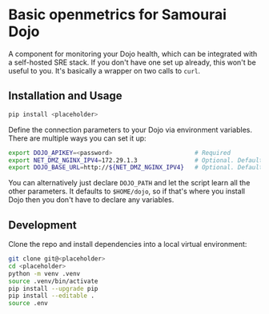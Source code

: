 # Basic openmetrics for Samourai Dojo

A component for monitoring your Dojo health, which can be integrated with a self-hosted SRE stack. If you don't have one set up already, this won't be useful to you. It's basically a wrapper on two calls to `curl`.

## Installation and Usage

``` bash
pip install <placeholder>
```

Define the connection parameters to your Dojo via environment variables. There are multiple ways you can set it up:

```bash
export DOJO_APIKEY=<password>                       # Required
export NET_DMZ_NGINX_IPV4=172.29.1.3                # Optional. Default value shown
export DOJO_BASE_URL=http://${NET_DMZ_NGINX_IPV4}   # Optional. Default value shown
```

You can alternatively just declare `DOJO_PATH` and let the script learn all the other parameters. It defaults to `$HOME/dojo`, so if that's where you install Dojo then you don't have to declare any variables.

## Development

Clone the repo and install dependencies into a local virtual environment:

```bash
git clone git@<placeholder>
cd <placeholder>
python -m venv .venv
source .venv/bin/activate
pip install --upgrade pip
pip install --editable .
source .env
```
